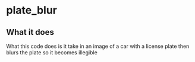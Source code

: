 # plate_blur
## What it does
What this code does is it take in an image of a car with a license plate then blurs the plate so it becomes illegible

